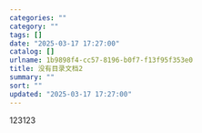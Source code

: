 ```yaml
---
categories: ""
category: ""
tags: []
date: "2025-03-17 17:27:00"
catalog: []
urlname: 1b9898f4-cc57-8196-b0f7-f13f95f353e0
title: 没有目录文档2
summary: ""
sort: ""
updated: "2025-03-17 17:27:00"
---
```


123123

